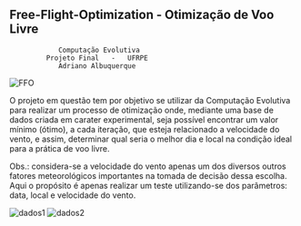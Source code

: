 ## Free-Flight-Optimization - Otimização de Voo Livre
                Computação Evolutiva
             Projeto Final   -   UFRPE
                Adriano Albuquerque
![FFO](https://user-images.githubusercontent.com/102529232/204162033-f3dee615-3cec-453c-acca-1b63306aac5c.png)

O projeto em questão tem por objetivo se utilizar da Computação Evolutiva para realizar um processo de otimização onde, mediante uma base de dados criada em carater experimental, seja possível encontrar um valor mínimo (ótimo), a cada iteração, que esteja relacionado a velocidade do vento, e assim, determinar qual seria o melhor dia e local na condição ideal para a prática de voo livre.

Obs.: considera-se a velocidade do vento apenas um dos diversos outros fatores meteorológicos importantes na tomada de decisão dessa escolha. Aqui o propósito é apenas realizar um teste utilizando-se dos parâmetros: data, local e velocidade do vento.

![dados1](https://user-images.githubusercontent.com/102529232/204162852-7e99d112-0063-4e87-b628-e92793f22530.png)
![dados2](https://user-images.githubusercontent.com/102529232/204162888-27f573ad-335e-4b76-b834-dd62447dbded.png)
